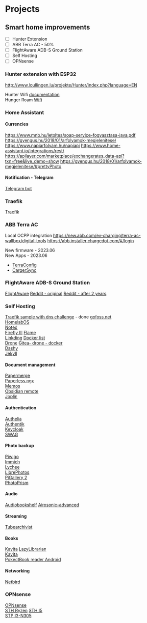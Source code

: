 # Projects

## Smart home improvements

- [ ] Hunter Extension
- [ ] ABB Terra AC - 50%
- [ ] FlightAware ADB-S Ground Station
- [ ] Self Hosting
- [ ] OPNsense

### Hunter extension with ESP32

<http://www.loullingen.lu/projekte/Hunter/index.php?language=EN>

Hunter Wifi [documentation](https://ecodina.github.io/hunter-wifi/#!index.md)  
Hunger Roam [Wifi](https://github.com/ecodina/hunter-wifi)  

### Home Assistant

#### Currencies

<https://www.mnb.hu/letoltes/soap-service-fogyasztasa-java.pdf>
<https://gyengus.hu/2018/01/arfolyamok-megjelenitese/>
<https://www.napiarfolyam.hu/napiapi>
<https://www.home-assistant.io/integrations/rest/>
<https://apilayer.com/marketplace/exchangerates_data-api?txn=free&live_demo=show>
<https://gyengus.hu/2018/01/arfolyamok-megjelenitese/#prettyPhoto>

#### Notification - Telegram

[Telegram bot](https://advancedweb.hu/the-easiest-way-to-set-up-a-chat-with-your-telegram-bot/)

### Traefik

[Traefik](https://kallan.dev/posts/2020/10/how-to-use-traefik-v2-with-home-assistant/)


### ABB Terra AC
Local OCPP integration
https://new.abb.com/ev-charging/terra-ac-wallbox/digital-tools
https://abb.installer.chargedot.com/#/login

New firmware - 2023.06  
New Apps - 2023.06  
* [TerraConfig](https://guides.e-mobility.abb.com/TerraConfig2MobileApp_EN/#/)  
* [CargerSync](https://guides.e-mobility.abb.com/ChangerSync2MobileApp_EN/#/)  

### FlightAware ADB-S Ground Station
[FlightAware](https://flightaware.com/adsb/piaware/build/)
[Reddit - original](https://www.reddit.com/r/homelab/comments/qzpi9v/latest_iteration_of_my_adsb_feeder_box_based_on/)
[Reddit - after 2 years](https://www.reddit.com/r/homelab/comments/157058z/a_2_year_follow_up_on_my_rpi4_powered_adsb_station/)


### Self Hosting
[Traefik sample with dns challenge](https://github.com/Haxxnet/Compose-Examples/tree/main/examples/traefik) - done
[gofoss.net](https://gofoss.net/cloud-storage/)  
[HomelabOS](https://homelabos.com/docs/)  
[Noted](https://noted.lol/)  
[Firefly III](https://www.firefly-iii.org/)
[Flame](https://github.com/pawelmalak/flame)  
[Linkding](https://github.com/sissbruecker/linkding/)
[Docker list](https://github.com/linuxserver/reverse-proxy-confs)  
[Drone](https://www.drone.io/) [Gitea- drone - docker](https://joshilles.com/server/jekyll/gitea-drone-docker/)    
[Dashy](https://dashy.to/docs/quick-start/)  
[Jekyll](https://jekyllrb.com/philosophy/)  

#### Document management
[Papermerge](https://docs.papermerge.io/index.html)  
[Paperless.ngx](https://github.com/paperless-ngx/paperless-ngx)  
[Memos](https://github.com/usememos/memos?source=noted.lol)  
[Obsidian remote](https://github.com/sytone/obsidian-remote)  
[Joplin](https://joplinapp.org/desktop/)  

#### Authentication
[Authelia](https://www.authelia.com/)  
[Authentik](https://goauthentik.io/)  
[Keycloak](https://www.keycloak.org/)  
[SWAG](https://github.com/linuxserver/docker-swag)  

#### Photo backup
[Piwigo](https://piwigo.org/)  
[Immich](https://immich.app/)  
[Lychee](https://lychee.electerious.com/)  
[LibrePhotos](https://github.com/LibrePhotos/librephotos)  
[PiGallery 2](http://bpatrik.github.io/pigallery2/)  
[PhotoPrism](https://www.photoprism.app/features)  

#### Audio
[Audiobookshelf](https://www.audiobookshelf.org/)
[Airosonic-advanced](https://github.com/linuxserver/docker-airsonic-advanced)  

#### Streaming
[Tubearchivist](https://github.com/tubearchivist/tubearchivist) 

#### Books
[Kavita](https://www.kavitareader.com/#download)
[LazyLibrarian](https://lazylibrarian.gitlab.io/)  
[Kavita](https://wiki.kavitareader.com/en)  
[PokectBook reader Android](https://play.google.com/store/apps/details?id=com.obreey.reader&hl=hu&gl=US)  

#### Networking
[Netbird](https://netbird.io/pricing)  

### OPNsense
[OPNsense](https://opnsense.org/)  
[STH Ryzen](https://www.servethehome.com/amd-ryzen-4x-2-5gbe-intel-i226-firewall-router-for-pfsense-opnsense-proxmox-and-windows/)
[STH I5](https://www.servethehome.com/fanless-king-intel-core-i5-6x-2-5gbe-system-review-by-cwwk/4/)  
[STP I3-N305](https://www.servethehome.com/almost-a-decade-in-the-making-our-fanless-intel-i3-n305-2-5gbe-firewall-review/4/)  
